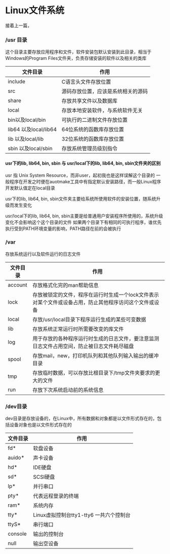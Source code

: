 # Linux文件系统
接着上一篇，
### /usr 目录
这个目录主要存放应用程序和文件，软件安装包默认安装到此目录，相当于Windows的Program Files文件夹，负责存储安装的软件以及相关的类库

|文件目录|作用|
|----|----|
|include|C语言头文件存放位置|
|src|源码存放位置，应该是系统相关的源码|
|share|存放共享文件以及数据库|
|local|存放本地安装软件，与系统软件无关|
|bin以及local/bin|可执行的二进制文件存放位置|
|lib64 以及local/lib64|64位系统的函数库存放位置|
|lib 以及local/lib|32位系统的函数库存放位置|
|sbin 以及local/sbin|存放系统管理员级别指令|
#### usr下的lib, lib64, bin, sbin 与 usr/local下的lib, lib64, bin, sbin文件夹的区别
usr 指 Unix System Resource，而非user，起初我也是这样误解这个目录的
一般程序在开发之时便在auotmake工具中有指定默认安装路径，而一般Linux程序开发默认值定在local目录

usr下的lib, lib64, bin, sbin文件夹主要给系统所使用软件的安装位置，随系统升级而发生变化

usr/local下的lib, lib64, bin, sbin主要是给普通用户安装程序所使用的，系统升级变化不会影响这个这个目录的文件
如果两个目录下有相同的可执行程序，谁优先执行受到PATH环境变量的影响，PATH路径在前的会被执行

### /var 
存放系统运行以及软件运行的日志文件

|文件目录|作用|
|----|----|
|account|存放格式化完的man帮助信息|
|lock|存放被锁定的文件，程序在运行时生成一个lock文件表示对某个文件或设备占用，防止其他程序访问这个文件或设备|
|local|存放/usr/local目录下程序运行生成的某些可变数据
|lib|存放系统正常运行时所需要改变的库文件|
|log|用于存放的各种程序运行时生成的日志文件，要注意监测日志文件占用空间，防止被日志文件耗尽磁盘|
|spool|存放mail，new，打印机队列和其他队列输入输出的缓冲目录|
|tmp|存放临时数据，可以存放比根目录下/tmp文件夹要求的更大的文件|
|run|存放下次系统启动前的系统信息|

### /dev目录
dev目录是存放设备的，在Linux中，所有数据和对象都是以文件形式存在的，包括设备对象也是以文件形式存在的

|文件目录|作用|
|----|----|
|fd*|软盘设备|
|auido*|声卡设备|
|hd*|IDE硬盘|
|sd*|SCSI硬盘|
|lp*|并行串口|
|pty*|代表远程登录的终端|
|ram*|系统内存|
|tty*|Linux虚拟控制台tty1-tty6 一共六个控制台|
|ttyS*|串行端口|
|console|输出的控制台|
|null|输出空设备|